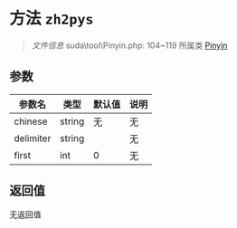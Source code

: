# 方法 `zh2pys`

> *文件信息* suda\tool\Pinyin.php: 104~119
> 所属类 [Pinyin](../Pinyin.md)




## 参数


| 参数名 | 类型 | 默认值 | 说明 |
|--------|-----|-------|-------|
| chinese |  string | 无 | 无 |
| delimiter |  string |   | 无 |
| first |  int | 0 | 无 |



## 返回值

无返回值
